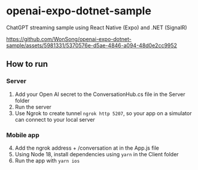 # openai-expo-dotnet-sample
ChatGPT streaming sample using React Native (Expo) and .NET (SignalR)


https://github.com/WonSong/openai-expo-dotnet-sample/assets/5981331/5370576e-d5ae-4846-a094-48d0e2cc9952


## How to run

### Server
1. Add your Open AI secret to the ConversationHub.cs file in the Server folder
2. Run the server
3. Use Ngrok to create tunnel `ngrok http 5207`, so your app on a simulator can connect to your local server

### Mobile app
4. Add the ngrok address + /conversation at in the App.js file
5. Using Node 18, install dependencies using `yarn` in the Client folder
6. Run the app with `yarn ios`

